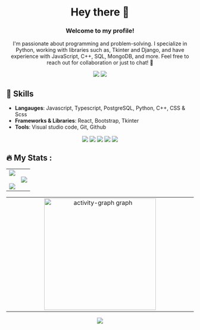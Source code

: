 <h1 align="center">Hey there 👋</h1>
<h3 align="center">Welcome to my profile!</h3>
<p align="center">I'm passionate about programming and problem-solving. I specialize in Python, working with libraries such as, Tkinter and Django, and have experience with JavaScript, C++, SQL, MongoDB, and more. Feel free to reach out for collaboration or just to chat! 🚀</p>
<p align="center">
  <a href="https://twitter.com/pumpeddev"><img src="https://img.shields.io/badge/Twitter-1DA1F2?style=for-the-badge&logo=twitter&logoColor=white"></img></a>
  <a href="https://bsky.app/profile/pumped.dev"><img src="https://img.shields.io/badge/Bsky-00599C?style=for-the-badge&logo=twitter&logoColor=white"></img></a>
</p>

<h2>💬 Skills</h2>

- **Langauges**: Javascript, Typescript, PostgreSQL, Python, C++, CSS & Scss
- **Frameworks & Libraries**: React, Bootstrap, Tkinter
- **Tools**: Visual studio code, Git, Github

<p align='center'>
  <img align="center" src="https://img.shields.io/badge/JavaScript-F7DF1E?style=for-the-badge&logo=javascript&logoColor=black"></img> 
  <img align="center" src="https://img.shields.io/badge/Python-006300?style=for-the-badge&logo=python&logoColor=white"></img>  
  <img align="center" src="https://img.shields.io/badge/PostgreSQL-001f63?style=for-the-badge&logo=postgresql&logoColor=white"></img>
  <img align="center" src="https://img.shields.io/badge/C++-00599C?style=for-the-badge&logo=C%2B%2B&logoColor=white"></img> 
  <img align="center" src="https://img.shields.io/badge/CSS-5C2D91?&style=for-the-badge&logo=css3&logoColor=white"></img>  
</p>


## :fire: My Stats :
<table align="center">
<tr border="none">
  <td width="50%" align="center">  
    <img  align="center"  src="https://github-readme-stats.vercel.app/api?username=atomicexpresso&theme=vision-friendly-dark&show_icons=true&count_private=true" />
  <br></br>
    <img src="https://github-readme-streak-stats.herokuapp.com/?user=atomicexpresso&theme=vision-friendly-dark" /> 
  </td>
  <td width="50%" align="center">
    <img  align="center"  src="https://github-readme-stats.vercel.app/api/top-langs/?username=atomicexpresso&theme=vision-friendly-dark"/>
  </td>
  </tr>
</table>
<table align="center">
  <tr>
    <td width="50%" align="center">
      <img align="center" src="https://github-readme-activity-graph.vercel.app/graph?username=AtomicExpresso&radius=16&theme=github-dark&area=true&order=5&hide_title=true&hide_border=true" height="300" alt="activity-graph graph"  />
    </td>
  </tr>
</table>
<p align="center">
  <img align="center" src="https://www.codewars.com/users/AtomicExpresso77/badges/small"></img>
</p>
